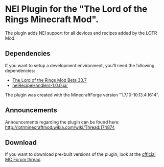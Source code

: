 # NEI Plugin for the "The Lord of the Rings Minecraft Mod".
The plugin adds NEI support for all devices and recipes added by the LOTR Mod.
## Dependencies
If you want to setup a development environment, you'll need the following dependencies:
- [The Lord of the Rings Mod Beta 33.7](http://www.mediafire.com/file/2nrdkdhi7uxkuu1/)
- [neiRecipeHandlers-1.0.0.jar](https://github.com/CraftedMods/nei-recipe-handlers)

The plugin was created with the MinecraftForge version "1.7.10-10.13.4.1614".
## Announcements
Announcements regarding the plugin can be found here: http://lotrminecraftmod.wikia.com/wiki/Thread:174874
## Download
If you want to download pre-built versions of the plugin, look at the [official MC Forum thread](http://www.minecraftforum.net/forums/mapping-and-modding/minecraft-mods/wip-mods/2563743-1-7-10-nei-plugin-for-the-lord-of-the-rings-mod).

